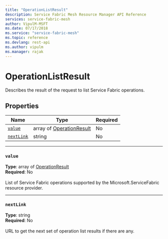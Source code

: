```yaml
---
title: "OperationListResult"
description: Service Fabric Mesh Resource Manager API Reference
services: service-fabric-mesh
author: VipulM-MSFT
ms.date: 07/17/2018
ms.service: "service-fabric-mesh"
ms.topic: reference
ms.devlang: rest-api
ms.author: vipulm
ms.manager: rajak
---
```

# OperationListResult

Describes the result of the request to list Service Fabric operations.

## Properties
| Name | Type | Required |
| --- | --- | --- |
| [`value`](#value) | array of [OperationResult](sfmeshrp-model-operationresult.md) | No |
| [`nextLink`](#nextlink) | string | No |

____
### `value`
__Type__: array of [OperationResult](sfmeshrp-model-operationresult.md) <br/>
__Required__: No<br/>
<br/>
List of Service Fabric operations supported by the Microsoft.ServiceFabric resource provider.

____
### `nextLink`
__Type__: string <br/>
__Required__: No<br/>
<br/>
URL to get the next set of operation list results if there are any.
